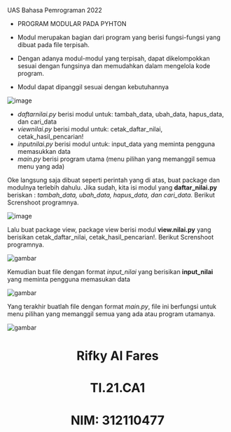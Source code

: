 UAS Bahasa Pemrograman 2022

 * PROGRAM MODULAR PADA PYHTON


* Modul merupakan bagian dari program yang berisi fungsi-fungsi yang dibuat pada file terpisah. 
* Dengan adanya modul-modul yang terpisah, dapat dikelompokkan sesuai dengan fungsinya dan memudahkan dalam mengelola kode program. 
* Modul dapat dipanggil sesuai dengan kebutuhannya

![image](screenshot/README.md.PNG)


- *daftarnilai.py*  berisi modul untuk: tambah_data, ubah_data, hapus_data, dan cari_data
- *viewnilai.py*    berisi modul untuk: cetak_daftar_nilai, cetak_hasil_pencarian!
- *inputnilai.py*   berisi modul untuk: input_data yang meminta pengguna memasukkan data 
- *main.py*         berisi program utama (menu pilihan yang memanggil semua menu yang ada)


Oke langsung saja dibuat seperti perintah yang di atas, buat package dan modulnya terlebih dahulu. Jika sudah, kita isi modul yang __daftar_nilai.py__ beriskan : *tambah_data, ubah_data, hapus_data, dan cari_data.* Berikut Screnshoot programnya.

![image](screenshot/daftarnilai.py.PNG)


Lalu buat package view, package view berisi modul __view.nilai.py__ yang berisikan cetak_daftar_nilai, cetak_hasil_pencarian!. Berikut Screnshoot programnya.


![gambar](screenshot/viewnilai.py.PNG)




Kemudian buat file dengan format *input_nilai* yang berisikan __input_nilai__ yang meminta pengguna memasukan data

![gambar](screenshot/inputnilai.py.PNG)



Yang terakhir  buatlah file dengan format *main.py*, file ini berfungsi untuk menu pilihan yang memanggil semua yang ada atau program utamanya.

![gambar](screenshot/main.py.PNG)




# <p align="center">Rifky Al Fares</p>
# <p align="center">TI.21.CA1</p>
# <p align="center">NIM: 312110477</p>


